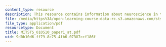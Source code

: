 ```yaml
---
content_type: resource
description: This resource contains information about neuroscience in the news.
file: /media/https%3A/open-learning-course-data-rc.s3.amazonaws.com/sts-010-neuroscience-and-society-spring-2010/9d0b10d6ff798c754fb607387ccf186f_MITSTS_010S10_paper1_at.pdf
file_type: application/pdf
resourcetype: Document
title: MITSTS_010S10_paper1_at.pdf
uid: 9d0b10d6-ff79-8c75-4fb6-07387ccf186f
---
```

